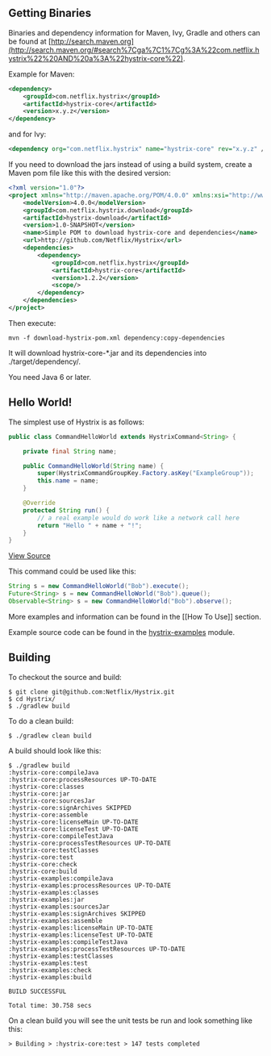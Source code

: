 ## Getting Binaries

Binaries and dependency information for Maven, Ivy, Gradle and others can be found at [http://search.maven.org](http://search.maven.org/#search%7Cga%7C1%7Cg%3A%22com.netflix.hystrix%22%20AND%20a%3A%22hystrix-core%22).

Example for Maven:

```xml
<dependency>
    <groupId>com.netflix.hystrix</groupId>
    <artifactId>hystrix-core</artifactId>
    <version>x.y.z</version>
</dependency>
```
and for Ivy:

```xml
<dependency org="com.netflix.hystrix" name="hystrix-core" rev="x.y.z" />
```

If you need to download the jars instead of using a build system, create a Maven pom file like this with the desired version:

```xml
<?xml version="1.0"?>
<project xmlns="http://maven.apache.org/POM/4.0.0" xmlns:xsi="http://www.w3.org/2001/XMLSchema-instance" xsi:schemaLocation="http://maven.apache.org/POM/4.0.0 http://maven.apache.org/xsd/maven-4.0.0.xsd">
	<modelVersion>4.0.0</modelVersion>
	<groupId>com.netflix.hystrix.download</groupId>
	<artifactId>hystrix-download</artifactId>
	<version>1.0-SNAPSHOT</version>
	<name>Simple POM to download hystrix-core and dependencies</name>
	<url>http://github.com/Netflix/Hystrix</url>
	<dependencies>
		<dependency>
			<groupId>com.netflix.hystrix</groupId>
			<artifactId>hystrix-core</artifactId>
			<version>1.2.2</version>
			<scope/>
		</dependency>
	</dependencies>
</project>
```

Then execute:

```
mvn -f download-hystrix-pom.xml dependency:copy-dependencies
```

It will download hystrix-core-*.jar and its dependencies into ./target/dependency/.

You need Java 6 or later.

## Hello World!

The simplest use of Hystrix is as follows:

```java
public class CommandHelloWorld extends HystrixCommand<String> {

    private final String name;

    public CommandHelloWorld(String name) {
        super(HystrixCommandGroupKey.Factory.asKey("ExampleGroup"));
        this.name = name;
    }

    @Override
    protected String run() {
        // a real example would do work like a network call here
        return "Hello " + name + "!";
    }
}
```
[View Source](../blob/master/hystrix-examples/src/main/java/com/netflix/hystrix/examples/basic/CommandHelloWorld.java)

This command could be used like this:

```java
String s = new CommandHelloWorld("Bob").execute();
Future<String> s = new CommandHelloWorld("Bob").queue();
Observable<String> s = new CommandHelloWorld("Bob").observe();
```

More examples and information can be found in the [[How To Use]] section.

Example source code can be found in the [hystrix-examples](../tree/master/hystrix-examples/src/main/java/com/netflix/hystrix/examples) module.

## Building

To checkout the source and build:

```
$ git clone git@github.com:Netflix/Hystrix.git
$ cd Hystrix/
$ ./gradlew build
```

To do a clean build:

```
$ ./gradlew clean build
```

A build should look like this:

```
$ ./gradlew build
:hystrix-core:compileJava
:hystrix-core:processResources UP-TO-DATE
:hystrix-core:classes
:hystrix-core:jar
:hystrix-core:sourcesJar
:hystrix-core:signArchives SKIPPED
:hystrix-core:assemble
:hystrix-core:licenseMain UP-TO-DATE
:hystrix-core:licenseTest UP-TO-DATE
:hystrix-core:compileTestJava
:hystrix-core:processTestResources UP-TO-DATE
:hystrix-core:testClasses
:hystrix-core:test
:hystrix-core:check
:hystrix-core:build
:hystrix-examples:compileJava
:hystrix-examples:processResources UP-TO-DATE
:hystrix-examples:classes
:hystrix-examples:jar
:hystrix-examples:sourcesJar
:hystrix-examples:signArchives SKIPPED
:hystrix-examples:assemble
:hystrix-examples:licenseMain UP-TO-DATE
:hystrix-examples:licenseTest UP-TO-DATE
:hystrix-examples:compileTestJava
:hystrix-examples:processTestResources UP-TO-DATE
:hystrix-examples:testClasses
:hystrix-examples:test
:hystrix-examples:check
:hystrix-examples:build

BUILD SUCCESSFUL

Total time: 30.758 secs
```

On a clean build you will see the unit tests be run and look something like this:

```
> Building > :hystrix-core:test > 147 tests completed
```